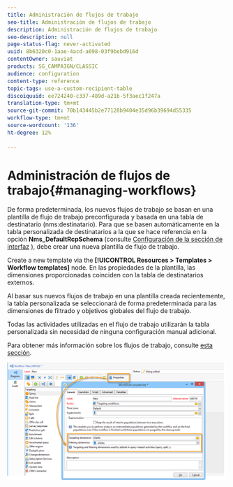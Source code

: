 ```yaml
---
title: Administración de flujos de trabajo
seo-title: Administración de flujos de trabajo
description: Administración de flujos de trabajo
seo-description: null
page-status-flag: never-activated
uuid: 8b6320c0-1aae-4acd-a698-03f9bebd916d
contentOwner: sauviat
products: SG_CAMPAIGN/CLASSIC
audience: configuration
content-type: reference
topic-tags: use-a-custom-recipient-table
discoiquuid: ee724240-c337-489d-a21b-5f3aec1f247a
translation-type: tm+mt
source-git-commit: 70b143445b2e77128b9404e35d96b39694d55335
workflow-type: tm+mt
source-wordcount: '136'
ht-degree: 12%

---
```



# Administración de flujos de trabajo{#managing-workflows}

De forma predeterminada, los nuevos flujos de trabajo se basan en una plantilla de flujo de trabajo preconfigurada y basada en una tabla de destinatario (nms:destinatario). Para que se basen automáticamente en la tabla personalizada de destinatarios a la que se hace referencia en la opción **Nms_DefaultRcpSchema** (consulte [Configuración de la sección de interfaz](../../configuration/using/configuring-the-interface.md) ), debe crear una nueva plantilla de flujo de trabajo.

Create a new template via the **[!UICONTROL Resources > Templates > Workflow templates]** node. En las propiedades de la plantilla, las dimensiones proporcionadas coinciden con la tabla de destinatarios externos.

Al basar sus nuevos flujos de trabajo en una plantilla creada recientemente, la tabla personalizada se seleccionará de forma predeterminada para las dimensiones de filtrado y objetivos globales del flujo de trabajo.

Todas las actividades utilizadas en el flujo de trabajo utilizarán la tabla personalizada sin necesidad de ninguna configuración manual adicional.

Para obtener más información sobre los flujos de trabajo, consulte [esta sección](../../workflow/using/about-workflows.md).

![](assets/cfg_external_table_workflow.png)

